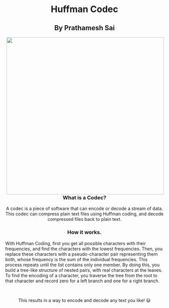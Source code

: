 # <h1 align="center">Huffman Codec</h1>
<h2 align="center">By Prathamesh Sai</h2>
<img src="Huffman-Codec-Demo.gif" width="500" align="right"/>
<h3 align="center">What is a Codec?</h3>
<p align="center">A codec is a piece of software that can encode or decode a stream of data. This codec can compress plain text files using Huffman coding, and decode compressed files back to plain text.<br>
<h3 align="center">How it works.</h3>
<p>With Huffman Coding, first you get all possible characters with their frequencies, and find the characters with the lowest frequencies.
Then, you replace these characters with a pseudo-character pair representing them both,  whose frequency is the sum of the individual frequencies.
This process repeats until the list contains only one member. By doing this, you build a tree-like structure of nested pairs, with real characters at the leaves. To find the encoding of a character, you traverse the tree from the root to that character and record zero for a left branch and one for a right branch.</p> <br>
<p align="center">This results in a way to encode and decode any text you like! 😃</p>
